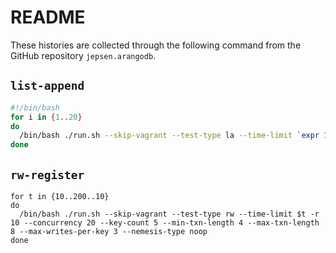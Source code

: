 # README

These histories are collected through the following command from the GitHub repository `jepsen.arangodb`.

## `list-append`

```bash
#!/bin/bash
for i in {1..20}
do
  /bin/bash ./run.sh --skip-vagrant --test-type la --time-limit `expr 10 \* $i` -r 10 --concurrency 20 --key-count 5 --min-txn-length 4 --max-txn-length 8 --max-writes-per-key 3 --nemesis-type noop
done
```

## `rw-register`

```shell
for t in {10..200..10}
do
  /bin/bash ./run.sh --skip-vagrant --test-type rw --time-limit $t -r 10 --concurrency 20 --key-count 5 --min-txn-length 4 --max-txn-length 8 --max-writes-per-key 3 --nemesis-type noop
done
```
